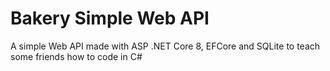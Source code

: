 # Bakery Simple Web API
A simple Web API made with ASP .NET Core 8, EFCore and SQLite to teach some friends how to code in C#